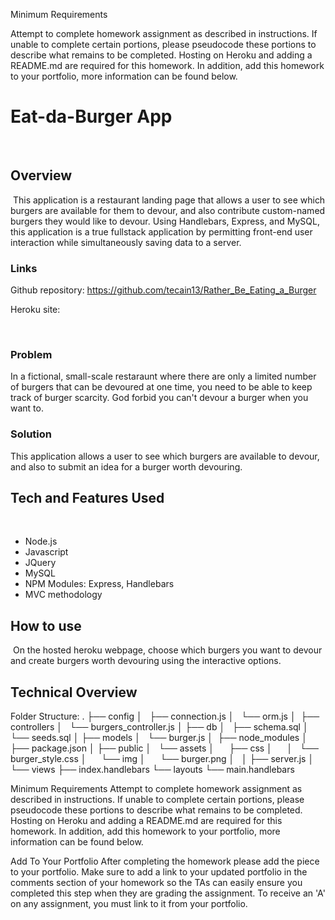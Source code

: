Minimum Requirements

Attempt to complete homework assignment as described in instructions. If unable to complete certain portions, please pseudocode these portions to describe what remains to be completed. Hosting on Heroku and adding a README.md are required for this homework. In addition, add this homework to your portfolio, more information can be found below.


# Eat-da-Burger App
​
## Overview
​
This application is a restaurant landing page that allows a user to see which burgers are available for them to devour, and also contribute custom-named burgers they would like to devour. Using Handlebars, Express, and MySQL, this application is a true fullstack application by permitting front-end user interaction while simultaneously saving data to a server. 
​
### Links

Github repository: https://github.com/tecain13/Rather_Be_Eating_a_Burger

Heroku site: 

​
### Problem

In a fictional, small-scale restaraunt where there are only a limited number of burgers that can be devoured at one time, you need to be able to keep track of burger scarcity. God forbid you can't devour a burger when you want to.
​
### Solution

This application allows a user to see which burgers are available to devour, and also to submit an idea for a burger worth devouring. 
​
## Tech and Features Used
​
* Node.js
* Javascript
* JQuery
* MySQL
* NPM Modules: Express, Handlebars
* MVC methodology

## How to use
​
On the hosted heroku webpage, choose which burgers you want to devour and create burgers worth devouring using the interactive options. 

## Technical Overview
Folder Structure:
.
├── config
│   ├── connection.js
│   └── orm.js
│ 
├── controllers
│   └── burgers_controller.js
│
├── db
│   ├── schema.sql
│   └── seeds.sql
│
├── models
│   └── burger.js
│ 
├── node_modules
│ 
├── package.json
│
├── public
│   └── assets
│       ├── css
│       │   └── burger_style.css
│       └── img
│           └── burger.png
│   
│
├── server.js
│
└── views
    ├── index.handlebars
    └── layouts
        └── main.handlebars


Minimum Requirements
Attempt to complete homework assignment as described in instructions. If unable to complete certain portions, please pseudocode these portions to describe what remains to be completed. Hosting on Heroku and adding a README.md are required for this homework. In addition, add this homework to your portfolio, more information can be found below.

Add To Your Portfolio
After completing the homework please add the piece to your portfolio. Make sure to add a link to your updated portfolio in the comments section of your homework so the TAs can easily ensure you completed this step when they are grading the assignment. To receive an 'A' on any assignment, you must link to it from your portfolio.
